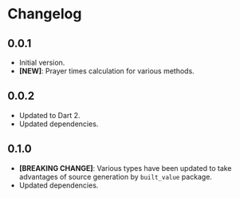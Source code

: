 # Changelog

## 0.0.1

- Initial version.
- __[NEW]__: Prayer times calculation for various methods.

## 0.0.2

- Updated to Dart 2.
- Updated dependencies.

## 0.1.0

- __[BREAKING CHANGE]__: Various types have been updated to take advantages of source generation by `built_value` package.
- Updated dependencies.
